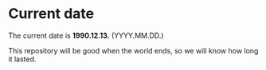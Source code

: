 # Current date

The current date is **1990.12.13.** (YYYY.MM.DD.)

This repository will be good when the world ends, so we will know how long it lasted.